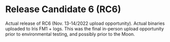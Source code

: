 # Release Candidate 6 (RC6)
Actual release of RC6 (Nov. 13-14/2022 upload opportunity). Actual binaries uploaded to Iris FM1 + logs. This was the final in-person upload opportunity prior to environmental testing, and possibly prior to the Moon.
